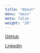 ```yaml
---
title: "About"
menu: "main"
meta: false
weight: "20"
---
```


[GitHub](https://github.com/dangen-effy)

[LinkedIn](https://www.linkedin.com/in/dangen/)
